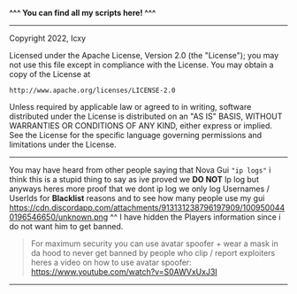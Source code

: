 **^^^ You can find all my scripts here! ^^^**

----------------------

Copyright 2022, Icxy

Licensed under the Apache License, Version 2.0 (the "License");
you may not use this file except in compliance with the License.
You may obtain a copy of the License at

    http://www.apache.org/licenses/LICENSE-2.0

Unless required by applicable law or agreed to in writing, software
distributed under the License is distributed on an "AS IS" BASIS,
WITHOUT WARRANTIES OR CONDITIONS OF ANY KIND, either express or implied.
See the License for the specific language governing permissions and
limitations under the License.

----------------------

You may have heard from other people saying that Nova Gui `"ip logs"` i think this is a stupid thing to say as ive proved we **DO NOT** Ip log but anyways heres more proof that we dont ip log we only log Usernames / UserIds for **Blacklist** reasons and to see how many people use my gui
https://cdn.discordapp.com/attachments/913131238796197909/1009500440196546650/unknown.png
^^ I have hidden the Players information since i do not want him to get banned.

> For maximum security you can use avatar spoofer + wear a mask in da hood to never get banned by people who clip / report exploiters heres a video on how to use avatar spoofer:
> https://www.youtube.com/watch?v=S0AWVxUxJ3I

----------------------
